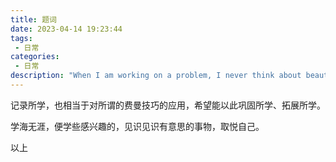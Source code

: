 ```yaml
---
title: 题词
date: 2023-04-14 19:23:44
tags:
 - 日常
categories:
 - 日常
description: "When I am working on a problem, I never think about beauty. But when I have finished, if the solution is not beautiful, I know it is wrong."
---
```


记录所学，也相当于对所谓的费曼技巧的应用，希望能以此巩固所学、拓展所学。

学海无涯，便学些感兴趣的，见识见识有意思的事物，取悦自己。

以上